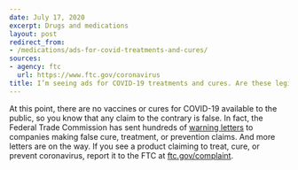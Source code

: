 ```yaml
---
date: July 17, 2020
excerpt: Drugs and medications
layout: post
redirect_from:
- /medications/ads-for-covid-treatments-and-cures/
sources:
- agency: ftc
  url: https://www.ftc.gov/coronavirus
title: I’m seeing ads for COVID-19 treatments and cures. Are these legitimate?
---
```


At this point, there are no vaccines or cures for COVID-19 available to the public, so you know that any claim to the contrary is false. In fact, the Federal Trade Commission has sent hundreds of [warning letters](https://www.ftc.gov/coronavirus/enforcement/warning-letters) to companies making false cure, treatment, or prevention claims. And more letters are on the way. If you see a product claiming to treat, cure, or prevent coronavirus, report it to the FTC at [ftc.gov/complaint](https://www.ftccomplaintassistant.gov/#crnt&panel1-1).